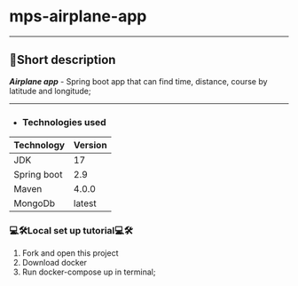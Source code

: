 # mps-airplane-app
___
## 📄Short description
___Airplane app___ - Spring boot app that can find time, distance, course by latitude and longitude;
___
+ ### Technologies used
| Technology  | Version |
|-------------|---------|
| JDK         | 17      |
| Spring boot | 2.9     |
| Maven       | 4.0.0   |
| MongoDb     | latest  |

### 💻🛠Local set up tutorial💻🛠
1. Fork and open this project
2. Download docker
3. Run docker-compose up in terminal;